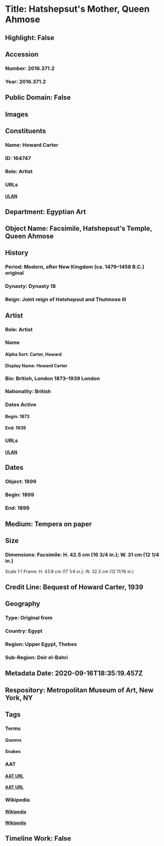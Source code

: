 # Title: Hatshepsut's Mother, Queen Ahmose
## Highlight: False
## Accession
### Number: 2016.371.2
### Year: 2016.371.2
## Public Domain: False
## Images
## Constituents
### Name: Howard Carter
### ID: 164747
### Role: Artist
### URLs
#### [ULAN](http://vocab.getty.edu/page/ulan/500270291)
## Department: Egyptian Art
## Object Name: Facsimile, Hatshepsut's Temple, Queen Ahmose
## History
### Period: Modern, after New Kingdom (ca. 1479–1458 B.C.) original
### Dynasty: Dynasty 18
### Reign: Joint reign of Hatshepsut and Thutmose III
## Artist
### Role: Artist
### Name
#### Alpha Sort: Carter, Howard
#### Display Name: Howard Carter
### Bio: British, London 1873–1939 London
### Nationality: British
### Dates Active
#### Begin: 1873
#### End: 1939
### URLs
#### [ULAN](http://vocab.getty.edu/page/ulan/500270291)
## Dates
### Object: 1899
### Begin: 1899
### End: 1899
## Medium: Tempera on paper
## Size
### Dimensions: Facsimile: H. 42.5 cm (16 3/4 in.); W. 31 cm (12 1/4 in.)
Scale 1:1
Frame: H. 43.8 cm (17 1/4 in.); W. 32.3 cm (12 11/16 in.)
## Credit Line: Bequest of Howard Carter, 1939
## Geography
### Type: Original from
### Country: Egypt
### Region: Upper Egypt, Thebes
### Sub-Region: Deir el-Bahri
## Metadata Date: 2020-09-16T18:35:19.457Z
## Respository: Metropolitan Museum of Art, New York, NY
## Tags
### Terms
#### Queens
#### Snakes
### AAT
#### [AAT URL](http://vocab.getty.edu/page/aat/300025483)
#### [AAT URL](http://vocab.getty.edu/page/aat/300250870)
### Wikipedia
#### [Wikipedia]()
#### [Wikipedia]()
## Timeline Work: False